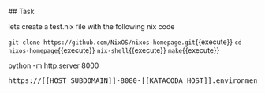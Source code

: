 

## Task

lets create a test.nix file with the following nix code

`git clone https://github.com/NixOS/nixos-homepage.git`{{execute}}
`cd nixos-homepage`{{execute}}
``nix-shell``{{execute}}
``make``{{execute}}

python -m http.server 8000

<pre>https://[[HOST_SUBDOMAIN]]-8080-[[KATACODA_HOST]].environments.katacoda.com</pre>
